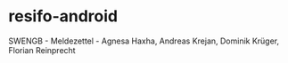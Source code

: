 # resifo-android
SWENGB - Meldezettel - Agnesa Haxha, Andreas Krejan, Dominik Krüger, Florian Reinprecht
